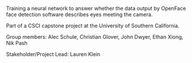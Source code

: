 Training a neural network to answer whether the data output by OpenFace face detection software describes eyes meeting the camera.

Part of a CSCI capstone project at the University of Southern California.

Group members: Alec Schule, Christian Glover, John Dwyer, Ethan Xiong, Nik Pash

Stakeholder/Project Lead: Lauren Klein
